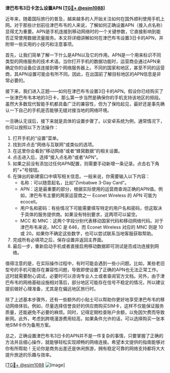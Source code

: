 **津巴布韦3日卡怎么设置APN [[TG💪+ @esim1088](https://t.me/s/esim1088)]**

近年来，随着国际旅行的普及，越来越多的人开始关注如何在国外顺利使用手机上网。对于那些计划前往津巴布韦的人来说，了解如何正确设置APN（接入点名称）显得尤为重要。APN是手机连接到移动网络时的一个关键参数，它直接影响到能否正常使用数据流量服务。本文将详细讲解如何在津巴布韦设置3日卡的APN，并附带一些实用的小技巧和注意事项。

首先，让我们简单了解一下什么是APN以及它的作用。APN是一个用来标识不同类型的网络服务的技术术语。当你打开手机的数据功能时，运营商会通过APN来确定你的设备应该连接到哪个网络服务器上。不同的国家和地区，甚至不同的运营商，其APN设置可能会有所不同。因此，在出国前了解目标地区的APN信息是非常必要的。

接下来，我们进入正题——如何在津巴布韦设置3日卡的APN。假设你已经购买了一张津巴布韦本地的3日卡，那么第一步当然是确保你的手机支持该地区的频段。虽然大多数现代智能手机都具备广泛的兼容性，但为了保险起见，最好还是事先确认一下自己的手机是否能够无缝对接当地的网络环境。

一旦确认无误后，接下来就是具体的设置步骤了。以安卓系统为例，通常情况下，你可以按照以下方法操作：

1. 打开手机的“设置”菜单。
2. 找到并点击“网络与互联网”或类似的选项。
3. 在这里你会看到“移动网络”或者“蜂窝数据”的相关设置。
4. 点击进入后，选择“接入点名称”或者“APN”。
5. 如果之前没有添加过任何APN配置，则需要手动新增一条记录。点击右下角的“+”号按钮。
6. 在弹出的新建窗口中填写相关信息。一般来说，你需要输入以下内容：
   - 名称：可以随意起名，比如“Zimbabwe 3-Day Card”。
   - APN：这是最重要的部分，根据实际使用的运营商查询正确的APN值。例如，津巴布韦主要的两家运营商之一 Econet Wireless 的 APN 可能为 ecocell。
   - 用户名和密码：有些情况下可能需要填写特定的用户名和密码，但这取决于具体的服务提供商。如果没有特别要求，这两项可以留空。
   - MCC 和 MNC：这两个字段分别代表移动国家代码和移动网络代码。对于津巴布韦来说，MCC 是 646，而 Econet Wireless 对应的 MNC 则是 10 或 20。如果你不确定这些数字，也可以尝试联系当地客服获取帮助。
7. 完成所有必填项之后，保存设置并返回主界面。
8. 最后一步，重新启动手机或者直接启用移动数据即可测试是否成功连接到网络。

值得注意的是，在实际操作过程中，有时可能会遇到一些小问题。比如，某些老旧型号的手机可能存在兼容性问题，导致即使设置了正确的APN也无法正常工作。这时就需要耐心调试，必要时可以咨询专业人士或者查阅官方文档。另外，由于津巴布韦的网络基础设施相对落后，部分地区可能存在信号不稳定的情况，所以建议提前做好心理准备，尤其是在偏远地区旅行时。

除了上述基本步骤外，还有一些额外的小贴士可以帮助你更好地享受津巴布韦的移动网络体验。例如，尽量选择信誉良好的供应商购买SIM卡，这样不仅能保证服务质量，还能避免不必要的麻烦。同时，记得定期检查账户余额，以免因欠费而导致断网。此外，考虑到跨境漫游费用较高，如果条件允许的话，可以选择购买一张本地SIM卡作为备用方案。

总之，正确设置津巴布韦3日卡的APN并不是一件复杂的事情，只要掌握了正确的方法并且细心操作，就能够轻松实现顺畅的网络连接。希望本文提供的指南能够对你有所帮助！无论你是商务出差还是休闲旅游，拥有稳定可靠的网络支持都将大大提升旅途的乐趣与效率。

[[TG💪+ @esim1088](https://t.me/s/esim1088) ![Image](https://i.postimg.cc/4NQfJmqS/Snipaste-2025-05-13-00-14-12.png)]